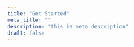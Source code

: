```yaml
---
title: "Get Started"
meta_title: ""
description: "this is meta description"
draft: false
---
```

